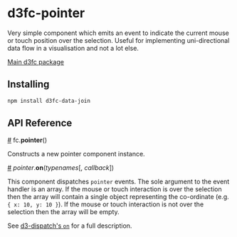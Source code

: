 # d3fc-pointer

Very simple component which emits an event to indicate the current mouse or touch position over the selection. Useful for implementing uni-directional data flow in a visualisation and not a lot else.

[Main d3fc package](https://github.com/ScottLogic/d3fc)

## Installing

```bash
npm install d3fc-data-join
```

## API Reference

<a name="pointer" href="#pointer">#</a> fc.**pointer**()

Constructs a new pointer component instance.

<a name="pointer_on" href="#pointer_on">#</a> *pointer*.**on**(*typenames*[, *callback*])

This component dispatches `pointer` events. The sole argument to the event handler is an array. If the mouse or touch interaction is over the selection then the array will contain a single object representing the co-ordinate (e.g. `{ x: 10, y: 10 }`). If the mouse or touch interaction is not over the selection then the array will be empty.

See [d3-dispatch's `on`](https://github.com/d3/d3-dispatch#dispatch_on) for a full description.
